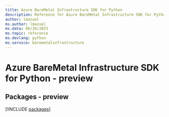 ```yaml
---
title: Azure BareMetal Infrastructure SDK for Python
description: Reference for Azure BareMetal Infrastructure SDK for Python
author: lmazuel
ms.author: lmazuel
ms.data: 06/26/2023
ms.topic: reference
ms.devlang: python
ms.service: baremetalinfrastructure
---
```

# Azure BareMetal Infrastructure SDK for Python - preview
## Packages - preview
[!INCLUDE [packages](baremetal-infrastructure-index.md)]